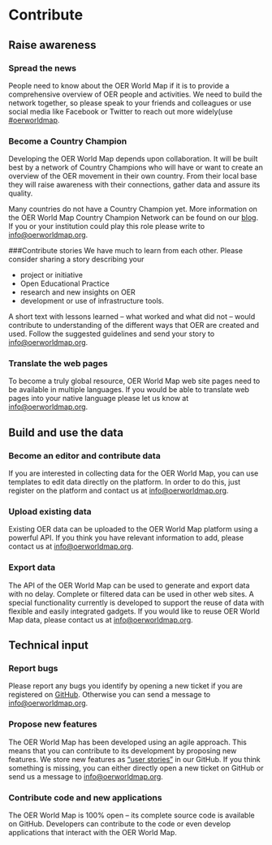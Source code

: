 # Contribute
## Raise awareness
### Spread the news
People need to know about the OER World Map if it is to provide a comprehensive overview of OER people and activities.  We need to build the network together, so please speak to your friends and colleagues or use social media like Facebook or Twitter to reach out more widely(use [#oerworldmap](https://twitter.com/hashtag/oerworldmap).

### Become a Country Champion
Developing the OER World Map depends upon collaboration. It will be built best by a network of Country Champions who will have or want to create an overview of the OER movement in their own country.  From their local base they will raise awareness with their connections, gather data and assure its quality. 
 
Many countries do not have a Country Champion yet. More information on the OER World Map Country Champion Network can be found on our [blog](https://oerworldmap.wordpress.com/2015/09/19/how-to-become-part-of-the-oer-world-map-country-champion-network/). If you or your institution could play this role please write to [in&#102;o&#64;oerw&#111;&#114;ldma&#112;&#46;org](mailto:in&#102;o&#64;oerw&#111;&#114;ldma&#112;&#46;org).

###Contribute stories
We have much to learn from each other. Please consider sharing a story describing your
- project or initiative
- Open Educational Practice
- research and new insights on OER
- development or use of infrastructure tools.
 
A short text with lessons learned – what worked and what did not – would contribute to understanding of the different ways that OER are created and used. Follow the suggested guidelines and send your story to [in&#102;o&#64;oerw&#111;&#114;ldma&#112;&#46;org](mailto:in&#102;o&#64;oerw&#111;&#114;ldma&#112;&#46;org).

### Translate the web pages
To become a truly global resource, OER World Map web site pages need to be available in multiple languages.  If you would be able to translate web pages into your native language please let us know at [in&#102;o&#64;oerw&#111;&#114;ldma&#112;&#46;org](mailto:in&#102;o&#64;oerw&#111;&#114;ldma&#112;&#46;org).

## Build and use the data
### Become an editor and contribute data
If you are interested in collecting data for the OER World Map, you can use templates to edit data directly on the platform. In order to do this, just register on the platform and contact us at [in&#102;o&#64;oerw&#111;&#114;ldma&#112;&#46;org](mailto:in&#102;o&#64;oerw&#111;&#114;ldma&#112;&#46;org).

### Upload existing data
Existing OER data can be uploaded to the OER World Map platform using a powerful API. If you think you have relevant information to add, please contact us at [in&#102;o&#64;oerw&#111;&#114;ldma&#112;&#46;org](mailto:in&#102;o&#64;oerw&#111;&#114;ldma&#112;&#46;org).

### Export data
The API of the OER World Map can be used to generate and export data with no delay.  Complete or filtered data can be used in other web sites. A special functionality currently is developed to support the reuse of data with flexible and easily integrated gadgets. If you would like to reuse OER World Map data, please contact us at [in&#102;o&#64;oerw&#111;&#114;ldma&#112;&#46;org](mailto:in&#102;o&#64;oerw&#111;&#114;ldma&#112;&#46;org).

## Technical input
### Report bugs
Please report any bugs you identify by opening a new ticket if you are registered on [GitHub](https://github.com/hbz/oerworldmap). Otherwise you can send a message to [in&#102;o&#64;oerw&#111;&#114;ldma&#112;&#46;org](mailto:in&#102;o&#64;oerw&#111;&#114;ldma&#112;&#46;org).

### Propose new features
The OER World Map has been developed using an agile approach. This means that you can contribute to its development by proposing new features. We store new features as [“user stories”](https://github.com/hbz/oerworldmap/labels/story) in our GitHub. If you think something is missing, you can either directly open a new ticket on GitHub or send us a message to [in&#102;o&#64;oerw&#111;&#114;ldma&#112;&#46;org](mailto:in&#102;o&#64;oerw&#111;&#114;ldma&#112;&#46;org). 

### Contribute code and new applications
The OER World Map is 100% open – its complete source code is available on GitHub.  Developers can contribute to the code or even develop applications that interact with the OER World Map.
